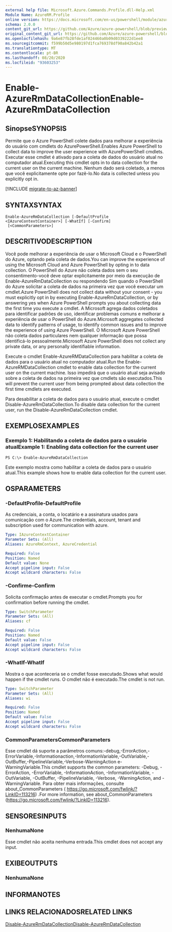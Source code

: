 ```yaml
---
external help file: Microsoft.Azure.Commands.Profile.dll-Help.xml
Module Name: AzureRM.Profile
online version: https://docs.microsoft.com/en-us/powershell/module/azurerm.profile/enable-azurermdatacollection
schema: 2.0.0
content_git_url: https://github.com/Azure/azure-powershell/blob/preview/src/ResourceManager/Profile/Commands.Profile/help/Enable-AzureRmDataCollection.md
original_content_git_url: https://github.com/Azure/azure-powershell/blob/preview/src/ResourceManager/Profile/Commands.Profile/help/Enable-AzureRmDataCollection.md
ms.openlocfilehash: 9a6e87fb28fde1af024460a0b09d0339222d1ee8
ms.sourcegitcommit: f599b50d5e980197d1fca769378df90a842b42a1
ms.translationtype: MT
ms.contentlocale: pt-BR
ms.lasthandoff: 08/20/2020
ms.locfileid: "93603253"
---
```

# <span data-ttu-id="05942-101">Enable-AzureRmDataCollection</span><span class="sxs-lookup"><span data-stu-id="05942-101">Enable-AzureRmDataCollection</span></span>

## <span data-ttu-id="05942-102">Sinopse</span><span class="sxs-lookup"><span data-stu-id="05942-102">SYNOPSIS</span></span>
<span data-ttu-id="05942-103">Permite que o Azure PowerShell colete dados para melhorar a experiência do usuário com cmdlets do AzurePowerShell.</span><span class="sxs-lookup"><span data-stu-id="05942-103">Enables Azure PowerShell to collect data to improve the user experience with AzurePowerShell cmdlets.</span></span>
<span data-ttu-id="05942-104">Executar esse cmdlet é ativado para a coleta de dados do usuário atual no computador atual.</span><span class="sxs-lookup"><span data-stu-id="05942-104">Executing this cmdlet opts in to data collection for the current user on the current machine.</span></span>
<span data-ttu-id="05942-105">Nenhum dado será coletado, a menos que você explicitamente opte por fazê-lo.</span><span class="sxs-lookup"><span data-stu-id="05942-105">No data is collected unless you explicitly opt in.</span></span>

[!INCLUDE [migrate-to-az-banner](../../includes/migrate-to-az-banner.md)]

## <span data-ttu-id="05942-106">SYNTAX</span><span class="sxs-lookup"><span data-stu-id="05942-106">SYNTAX</span></span>

```
Enable-AzureRmDataCollection [-DefaultProfile <IAzureContextContainer>] [-WhatIf] [-Confirm]
 [<CommonParameters>]
```

## <span data-ttu-id="05942-107">DESCRITIVO</span><span class="sxs-lookup"><span data-stu-id="05942-107">DESCRIPTION</span></span>
<span data-ttu-id="05942-108">Você pode melhorar a experiência de usar o Microsoft Cloud e o PowerShell do Azure, optando pela coleta de dados.</span><span class="sxs-lookup"><span data-stu-id="05942-108">You can improve the experience of using the Microsoft Cloud and Azure PowerShell by opting in to data collection.</span></span>
<span data-ttu-id="05942-109">O PowerShell do Azure não coleta dados sem o seu consentimento-você deve optar explicitamente por meio da execução de Enable-AzureRmDataCollection ou respondendo Sim quando o PowerShell do Azure solicitar a coleta de dados na primeira vez que você executar um cmdlet.</span><span class="sxs-lookup"><span data-stu-id="05942-109">Azure PowerShell does not collect data without your consent - you must explicitly opt in by executing Enable-AzureRmDataCollection, or by answering yes when Azure PowerShell prompts you about collecting data the first time you execute a cmdlet.</span></span>
<span data-ttu-id="05942-110">A Microsoft agrega dados coletados para identificar padrões de uso, identificar problemas comuns e melhorar a experiência de usar o PowerShell do Azure.</span><span class="sxs-lookup"><span data-stu-id="05942-110">Microsoft aggregates collected data to identify patterns of usage, to identify common issues and to improve the experience of using Azure PowerShell.</span></span>
<span data-ttu-id="05942-111">O Microsoft Azure PowerShell não coleta dados particulares nem qualquer informação que possa identificá-lo pessoalmente.</span><span class="sxs-lookup"><span data-stu-id="05942-111">Microsoft Azure PowerShell does not collect any private data, or any personally identifiable information.</span></span>

<span data-ttu-id="05942-112">Execute o cmdlet Enable-AzureRMDataCollection para habilitar a coleta de dados para o usuário atual no computador atual.</span><span class="sxs-lookup"><span data-stu-id="05942-112">Run the Enable-AzureRMDataCollection cmdlet to enable data collection for the current user on the current machine.</span></span>
<span data-ttu-id="05942-113">Isso impedirá que o usuário atual seja avisado sobre a coleta de dados na primeira vez que cmdlets são executados.</span><span class="sxs-lookup"><span data-stu-id="05942-113">This will prevent the current user from being prompted about data collection the first time cmdlets are executed.</span></span>

<span data-ttu-id="05942-114">Para desabilitar a coleta de dados para o usuário atual, execute o cmdlet Disable-AzureRmDataCollection.</span><span class="sxs-lookup"><span data-stu-id="05942-114">To disable data collection for the current user, run the Disable-AzureRmDataCollection cmdlet.</span></span>

## <span data-ttu-id="05942-115">EXEMPLOS</span><span class="sxs-lookup"><span data-stu-id="05942-115">EXAMPLES</span></span>

### <span data-ttu-id="05942-116">Exemplo 1: Habilitando a coleta de dados para o usuário atual</span><span class="sxs-lookup"><span data-stu-id="05942-116">Example 1: Enabling data collection for the current user</span></span>
```
PS C:\> Enable-AzureRmDataCollection
```

<span data-ttu-id="05942-117">Este exemplo mostra como habilitar a coleta de dados para o usuário atual.</span><span class="sxs-lookup"><span data-stu-id="05942-117">This example shows how to enable data collection for the current user.</span></span>

## <span data-ttu-id="05942-118">OS</span><span class="sxs-lookup"><span data-stu-id="05942-118">PARAMETERS</span></span>

### <span data-ttu-id="05942-119">-DefaultProfile</span><span class="sxs-lookup"><span data-stu-id="05942-119">-DefaultProfile</span></span>
<span data-ttu-id="05942-120">As credenciais, a conta, o locatário e a assinatura usados para comunicação com o Azure.</span><span class="sxs-lookup"><span data-stu-id="05942-120">The credentials, account, tenant and subscription used for communication with azure.</span></span>

```yaml
Type: IAzureContextContainer
Parameter Sets: (All)
Aliases: AzureRmContext, AzureCredential

Required: False
Position: Named
Default value: None
Accept pipeline input: False
Accept wildcard characters: False
```

### <span data-ttu-id="05942-121">-Confirme</span><span class="sxs-lookup"><span data-stu-id="05942-121">-Confirm</span></span>
<span data-ttu-id="05942-122">Solicita confirmação antes de executar o cmdlet.</span><span class="sxs-lookup"><span data-stu-id="05942-122">Prompts you for confirmation before running the cmdlet.</span></span>

```yaml
Type: SwitchParameter
Parameter Sets: (All)
Aliases: cf

Required: False
Position: Named
Default value: False
Accept pipeline input: False
Accept wildcard characters: False
```

### <span data-ttu-id="05942-123">-WhatIf</span><span class="sxs-lookup"><span data-stu-id="05942-123">-WhatIf</span></span>
<span data-ttu-id="05942-124">Mostra o que aconteceria se o cmdlet fosse executado.</span><span class="sxs-lookup"><span data-stu-id="05942-124">Shows what would happen if the cmdlet runs.</span></span> <span data-ttu-id="05942-125">O cmdlet não é executado.</span><span class="sxs-lookup"><span data-stu-id="05942-125">The cmdlet is not run.</span></span>

```yaml
Type: SwitchParameter
Parameter Sets: (All)
Aliases: wi

Required: False
Position: Named
Default value: False
Accept pipeline input: False
Accept wildcard characters: False
```

### <span data-ttu-id="05942-126">CommonParameters</span><span class="sxs-lookup"><span data-stu-id="05942-126">CommonParameters</span></span>
<span data-ttu-id="05942-127">Esse cmdlet dá suporte a parâmetros comuns:-debug,-ErrorAction,-ErrorVariable,-Informationaction,-InformationVariable,-OutVariable,-OutBuffer,-PipelineVariable,-Verbose-WarningAction e-WarningVariable.</span><span class="sxs-lookup"><span data-stu-id="05942-127">This cmdlet supports the common parameters: -Debug, -ErrorAction, -ErrorVariable, -InformationAction, -InformationVariable, -OutVariable, -OutBuffer, -PipelineVariable, -Verbose, -WarningAction, and -WarningVariable.</span></span> <span data-ttu-id="05942-128">Para obter mais informações, consulte about_CommonParameters ( https://go.microsoft.com/fwlink/?LinkID=113216) .</span><span class="sxs-lookup"><span data-stu-id="05942-128">For more information, see about_CommonParameters (https://go.microsoft.com/fwlink/?LinkID=113216).</span></span>

## <span data-ttu-id="05942-129">SENSORES</span><span class="sxs-lookup"><span data-stu-id="05942-129">INPUTS</span></span>

### <span data-ttu-id="05942-130">Nenhuma</span><span class="sxs-lookup"><span data-stu-id="05942-130">None</span></span>
<span data-ttu-id="05942-131">Esse cmdlet não aceita nenhuma entrada.</span><span class="sxs-lookup"><span data-stu-id="05942-131">This cmdlet does not accept any input.</span></span>

## <span data-ttu-id="05942-132">EXIBE</span><span class="sxs-lookup"><span data-stu-id="05942-132">OUTPUTS</span></span>

### <span data-ttu-id="05942-133">Nenhuma</span><span class="sxs-lookup"><span data-stu-id="05942-133">None</span></span>

## <span data-ttu-id="05942-134">INFORMA</span><span class="sxs-lookup"><span data-stu-id="05942-134">NOTES</span></span>

## <span data-ttu-id="05942-135">LINKS RELACIONADOS</span><span class="sxs-lookup"><span data-stu-id="05942-135">RELATED LINKS</span></span>

[<span data-ttu-id="05942-136">Disable-AzureRmDataCollection</span><span class="sxs-lookup"><span data-stu-id="05942-136">Disable-AzureRmDataCollection</span></span>](./Disable-AzureRmDataCollection.md)

